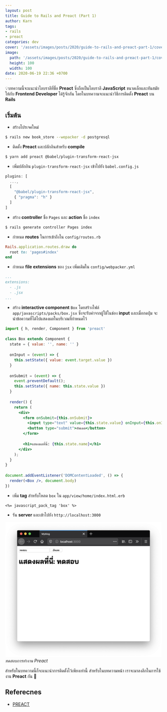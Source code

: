 ```yaml
---
layout: post
title: Guide to Rails and Preact (Part 1)
author: Karn
tags:
- rails
- preact
categories: dev
cover: '/assets/images/posts/2020/guide-to-rails-and-preact-part-1/cover.jpg'
image:
  path: '/assets/images/posts/2020/guide-to-rails-and-preact-part-1/cover.jpg'
  height: 100
  width: 100
date: 2020-06-19 22:36 +0700
---
```

💡บทความนี้จะแนะนำไลบราลีที่ชื่อ **Preact** ซึ่งถือเป็นไลบราลี **JavaScript** ขนาดเล็กและทันสมัยให้กับ **Frontend Developer** ได้รู้จักกัน โดยในบทความจะแนะนำวิธีการติดตั้ง **Preact** บน **Rails**<!--more-->

## เริ่มต้น
- สร้างโปรเจคใหม่

```bash
$ rails new book_store --wepacker -d postgresql
```

- ติดตั้ง **Preact** และปลักอินสำหรับ **compile**

```bash
$ yarn add preact @babel/plugin-transform-react-jsx
```

- เพิ่มปลักอิน `plugin-transform-react-jsx` เข้าไปยัง `babel.config.js`

```javascript
plugins: [
  ...,
  [
    "@babel/plugin-transform-react-jsx",
    { "pragma": "h" }
  ]
]
```

- สร้าง **controller** ชื่อ `Pages` และ **action** ชื่อ `index`

```bash
$ rails generate controller Pages index
```

- กำหนด **routes** ในการเข้าถึงใน `config/routes.rb`

```ruby
Rails.application.routes.draw do
  root to: 'pages#index'
end
```

- กำหนด **file extensions** ของ `jsx` เพิ่มเติมใน `config/webpacker.yml`

```yml
...
extensions:
  - .js
  - .jsx
...
```

- สร้าง **interactive component** `Box` โดยสร้างไฟล์ `app/javascripts/packs/box.jsx` ซึ่งจะรับค่าจากผู้ใช้ในช่อง **input** และเมื่อกดปุ่ม จะนำข้อความที่ได้ไปแสดงผลในบริเวณที่กำหนดไว้

```jsx
import { h, render, Component } from 'preact'

class Box extends Component {
  state = { value: '', name: '' }

  onInput = (event) => {
    this.setState({ value: event.target.value })
  }

  onSubmit = (event) => {
    event.preventDefault();
    this.setState({ name: this.state.value })
  }

  render() {
    return (
      <div>
        <form onSubmit={this.onSubmit}>
          <input type="text" value={this.state.value} onInput={this.onInput}></input>
          <button type="submit">อัพเดต</button>
        </form>

        <h1>แสดงผลที่นี่: {this.state.name}</h1>
      </div>
    );
  }
}

document.addEventListener('DOMContentLoaded', () => {
  render(<Box />, document.body)
})
```

- เพิ่ม **tag** สำหรับโหลด `box` ใน `app/view/home/index.html.erb`

```erb
<%= javascript_pack_tag 'box' %>
```

- รัน **server** และเข้าไปยัง `http://localhost:3000`

![preact](/assets/images/posts/2020/guide-to-rails-and-preact-part-1/preact.png)
*ทดสอบการทำงาน Preact*

สำหรับในบทความนี้ก็จะแนะนำการติดตั้งไว้เพียงเท่านี้ สำหรับในบทความหน้า เราจะมาลงลึกในการใช้งาน **Preact** กัน 🤩

## Referecnes
- [PREACT](https://preactjs.com)
